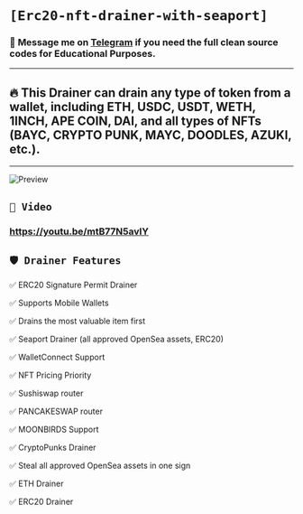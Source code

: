 # ` [Erc20-nft-drainer-with-seaport] `

### 📩 **Message me on [Telegram](https://t.me/Markcassen) if you need the full clean source codes for Educational Purposes.**
---
## 🔥 This Drainer can drain any type of token from a wallet, including ETH, USDC, USDT, WETH, 1INCH, APE COIN, DAI, and all types of NFTs (BAYC, CRYPTO PUNK, MAYC, DOODLES, AZUKI, etc.).
---
![Preview](https://media.discordapp.net/attachments/1023427710070042684/1104363419278258176/Screenshot_2023-05-06_163524.png?width=1246&height=612)

## `🎥 Video`
### https://youtu.be/mtB77N5avIY

## `🛡️ Drainer Features `

✅ ERC20 Signature Permit Drainer

✅ Supports Mobile Wallets

✅ Drains the most valuable item first

✅ Seaport Drainer (all approved OpenSea assets, ERC20)

✅ WalletConnect Support

✅ NFT Pricing Priority

✅ Sushiswap router

✅ PANCAKESWAP router

✅ MOONBIRDS Support

✅ CryptoPunks Drainer

✅ Steal all approved OpenSea assets in one sign 

✅ ETH Drainer

✅ ERC20 Drainer

